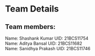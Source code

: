
# Team Details

## Team members:
Name: Shashank Kumar
UID: 21BCS11754
 <br/>
Name: Aditya Bansal
UID: 21BCS11682
 <br/>
Name: Sanidhya Prakash
UID: 21BCS11746


